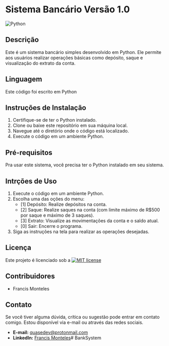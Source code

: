 # Sistema Bancário Versão 1.0
![Python](https://img.shields.io/badge/python-3670A0?style=for-the-badge&logo=python&logoColor=ffdd54)


## Descrição
Este é um sistema bancário simples desenvolvido em Python. Ele permite aos usuários realizar operações básicas como depósito, saque e visualização do extrato da conta.

## Linguagem
Este código foi escrito em Python

## Instruções de Instalação
1. Certifique-se de ter o Python instalado.
2. Clone ou baixe este repositório em sua máquina local.
3. Navegue até o diretório onde o código está localizado.
4. Execute o código em um ambiente Python.

## Pré-requisitos
Pra usar este sistema, você precisa ter o Python instalado em seu sistema.

## Intrções de Uso
1. Execute o código em um ambiente Python.
2. Escolha uma das oções do menu:
    - [1] Depósito: Realize depósitos na conta.
    - [2] Saque: Realize saques na conta (com limite máximo de R$500 por saque e máximo de 3 saques).
    - [3] Extrato: Visualize as movimentações da conta e o saldo atual.
    - [0] Sair: Encerre o programa.
3. Siga as instruções na tela para realizar as operações desejadas.

## Licença
Este projeto é licenciado sob a [![MIT license](https://img.shields.io/badge/License-MIT-blue.svg)](https://lbesson.mit-license.org/)

## Contribuidores
- Francis Monteles

## Contato
Se você tiver alguma dúvida, crítica ou sugestão pode entrar em contato comigo. Estou disponível via e-mail ou através das redes sociais.

- **E-mail:** quasedev@protonmail.com
- **LinkedIn:** [Francis Monteles](https://www.linkedin.com/in/francis-monteles-693064255/)# BankSystem
